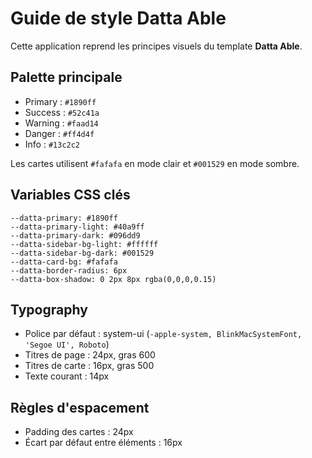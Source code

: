 # Guide de style Datta Able

Cette application reprend les principes visuels du template **Datta Able**.

## Palette principale
- Primary : `#1890ff`
- Success : `#52c41a`
- Warning : `#faad14`
- Danger  : `#ff4d4f`
- Info    : `#13c2c2`

Les cartes utilisent `#fafafa` en mode clair et `#001529` en mode sombre.

## Variables CSS clés
```
--datta-primary: #1890ff
--datta-primary-light: #40a9ff
--datta-primary-dark: #096dd9
--datta-sidebar-bg-light: #ffffff
--datta-sidebar-bg-dark: #001529
--datta-card-bg: #fafafa
--datta-border-radius: 6px
--datta-box-shadow: 0 2px 8px rgba(0,0,0,0.15)
```

## Typography
- Police par défaut : system-ui (`-apple-system, BlinkMacSystemFont, 'Segoe UI', Roboto`)
- Titres de page : 24px, gras 600
- Titres de carte : 16px, gras 500
- Texte courant : 14px

## Règles d'espacement
- Padding des cartes : 24px
- Écart par défaut entre éléments : 16px

